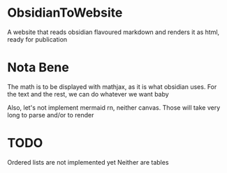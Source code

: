 # ObsidianToWebsite
A website that reads obsidian flavoured markdown and renders it as html, ready for publication

# Nota Bene 
The math is to be displayed with mathjax, as it is what obsidian uses. 
For the text and the rest, we can do whatever we want baby

Also, let's not implement mermaid rn, neither canvas. Those will take very long to parse and/or to render

# TODO 
Ordered lists are not implemented yet
Neither are tables 
